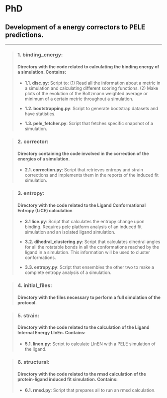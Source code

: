 # PhD
## Development of a energy correctors to PELE predictions.

---
> ### 1. binding_energy: 
> #### Directory with the code related to calculating the binding energy of a simulation. Contains: 
>
> - **1.1. disc.py**: Script to: (1) Read all the information about a metric in a simulation and calculating different scoring functions.
> (2) Make plots of the evolution of the Boltzmann weighted average or minimum of a certain metric throughout a simulation.
>
> - **1.2. bootstrapping.py**: Script to generate bootstrap datasets and have statistics.
>
> - **1.3. pele_fetcher.py**: Script that fetches specific snapshot of a simulation.

> ### 2. corrector:
> #### Directory containing the code involved in the correction of the energies of a simulation.
>
> - **2.1. correction.py**: Script that retrieves entropy and strain corrections and implements them in the reports of the 
> induced fit simulation.

> ### 3. entropy:
> #### Directory with the code related to the Ligand Conformational Entropy (LiCE) calculation
>
> - **3.1 lice.py**: Script that calculates the entropy change upon binding. Requires pele platform analysis
> of an induced fit simulation and an isolated ligand simulation.
> 
> - **3.2. dihedral_clustering.py**: Script that calculates dihedral angles for all the rotatable bonds in all the conformations reached 
> by the ligand in a simulation. This information will be used to cluster conformations. 
>
> - **3.3. entropy.py**: Script that ensembles the other two to make a complete entropy analysis of a simulation.

> ### 4. initial_files:
> #### Directory with the files necessary to perform a full simulation of the protocol.

> ### 5. strain: 
> #### Directory with the code related to the calculation of the Ligand Internal Energy LInEn. Contains:
> 
> - **5.1. linen.py**: Script to calculate LInEN with a PELE simulation of the ligand. 

> ### 6. structural:
> #### Directory with the code related to the rmsd calculation of the protein-ligand induced fit simulation. Contains:
>
> - **6.1. rmsd.py**: Script that prepares all to run an rmsd calculation. 
